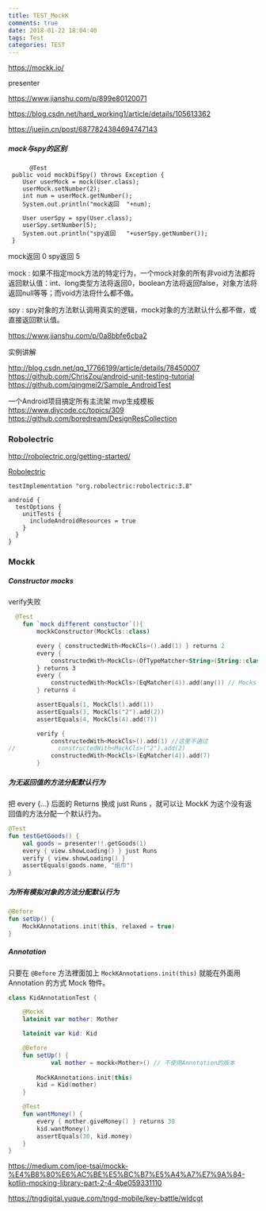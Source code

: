```yaml
---
title: TEST_MockK
comments: true
date: 2018-01-22 18:04:40
tags: Test
categories: TEST
---
```






https://mockk.io/



presenter 

https://www.jianshu.com/p/899e80120071

https://blog.csdn.net/hard_working1/article/details/105613362

https://juejin.cn/post/6877824384694747143





##### mock与spy的区别

```
	  @Test
 public void mockDifSpy() throws Exception {
    User userMock = mock(User.class);
    userMock.setNumber(2);
    int num = userMock.getNumber();
    System.out.println("mock返回  "+num);

    User userSpy = spy(User.class);
    userSpy.setNumber(5);
    System.out.println("spy返回   "+userSpy.getNumber());
 }
```

 mock返回  0
 spy返回   5

mock  :  如果不指定mock方法的特定行为，一个mock对象的所有非void方法都将返回默认值：int、long类型方法将返回0，boolean方法将返回false，对象方法将返回null等等；而void方法将什么都不做。

spy :  	spy对象的方法默认调用真实的逻辑，mock对象的方法默认什么都不做，或直接返回默认值。

https://www.jianshu.com/p/0a8bbfe6cba2



实例讲解

 http://blog.csdn.net/qq_17766199/article/details/78450007
 https://github.com/ChrisZou/android-unit-testing-tutorial
https://github.com/qingmei2/Sample_AndroidTest

一个Android项目搞定所有主流架 mvp生成模板
https://www.diycode.cc/topics/309
https://github.com/boredream/DesignResCollection









###  Robolectric

http://robolectric.org/getting-started/

[Robolectric](https://blog.csdn.net/qq_17766199/article/category/7226691)

```
testImplementation "org.robolectric:robolectric:3.8"

android {
  testOptions {
    unitTests {
      includeAndroidResources = true
    }
  }
}
```



### Mockk



##### Constructor mocks

verify失败



```kotlin
  @Test
    fun `mock different constuctor`(){
        mockkConstructor(MockCls::class)

        every { constructedWith<MockCls>().add(1) } returns 2
        every {
            constructedWith<MockCls>(OfTypeMatcher<String>(String::class)).add(2) // Mocks the constructor which takes a String
        } returns 3
        every {
            constructedWith<MockCls>(EqMatcher(4)).add(any()) // Mocks the constructor which takes an Int
        } returns 4

        assertEquals(1, MockCls().add(1))
        assertEquals(3, MockCls("2").add(2))
        assertEquals(4, MockCls(4).add(7))

        verify {
            constructedWith<MockCls>().add(1) //这里不通过 
//            constructedWith<MockCls>("2").add(2)
            constructedWith<MockCls>(EqMatcher(4)).add(7)
        }
```



##### 为无返回值的方法分配默认行为

把 every {…} 后面的 Returns 换成 just Runs ，就可以让 MockK 为这个没有返回值的方法分配一个默认行为。

```kotlin
@Test
fun testGetGoods() {
    val goods = presenter!!.getGoods(1)
    every { view.showLoading() } just Runs
    verify { view.showLoading() }
    assertEquals(goods.name, "纸巾")
}
```

##### 为所有模拟对象的方法分配默认行为

```kotlin
@Before
fun setUp() {
    MockKAnnotations.init(this, relaxed = true)
}
```





##### Annotation

只要在 `@Before` 方法裡面加上 `MockKAnnotations.init(this)` 就能在外面用 Annotation 的方式 Mock 物件。

```kotlin
class KidAnnotationTest {

    @MockK
    lateinit var mother: Mother

    lateinit var kid: Kid

    @Before
    fun setUp() {
   			val mother = mockk<Mother>() // 不使用Annotation的版本
        
        MockKAnnotations.init(this)
        kid = Kid(mother)
    }

    @Test
    fun wantMoney() {
        every { mother.giveMoney() } returns 30
        kid.wantMoney()
        assertEquals(30, kid.money)
    }
}
```



https://medium.com/joe-tsai/mockk-%E4%B8%80%E6%AC%BE%E5%BC%B7%E5%A4%A7%E7%9A%84-kotlin-mocking-library-part-2-4-4be059331110

https://tngdigital.yuque.com/tngd-mobile/key-battle/wldcgt
